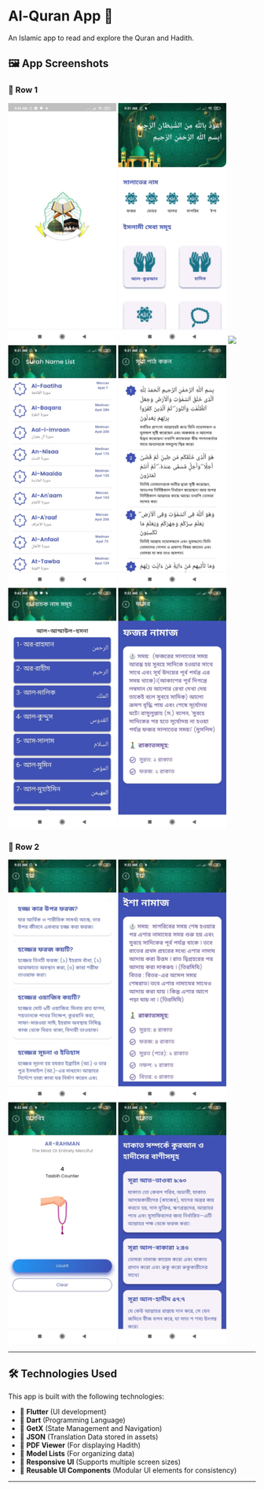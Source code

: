 # Al-Quran App 📖

An Islamic app to read and explore the Quran and Hadith.

## 🖼 App Screenshots

### 🔹 Row 1
<p float="left">
  <img src="assets/screenshots/splash.jpg" width="220"/>
  <img src="assets/screenshots/home.jpg" width="220"/>
  <img src="assets/screenshots/home_1.png" width="220"/>
  <img src="assets/screenshots/sura_name.jpg" width="220"/>
  <img src="assets/screenshots/sura_meaning.jpg" width="220"/>
  <img src="assets/screenshots/name.jpg" width="220"/>
  <img src="assets/screenshots/fojor.jpg" width="220"/>
</p>

### 🔹 Row 2
<p float="left">
  <img src="assets/screenshots/hoz.jpg" width="220"/>
  <img src="assets/screenshots/isha.jpg" width="220"/>
  <img src="assets/screenshots/tasbih.jpg" width="220"/>
  <img src="assets/screenshots/jakat.jpg" width="220"/>
</p>

---

## 🛠️ Technologies Used

This app is built with the following technologies:

- 🔹 **Flutter** (UI development)
- 🔹 **Dart** (Programming Language)
- 🔹 **GetX** (State Management and Navigation)
- 🔹 **JSON** (Translation Data stored in assets)
- 🔹 **PDF Viewer** (For displaying Hadith)
- 🔹 **Model Lists** (For organizing data)
- 🔹 **Responsive UI** (Supports multiple screen sizes)
- 🔹 **Reusable UI Components** (Modular UI elements for consistency)

---



